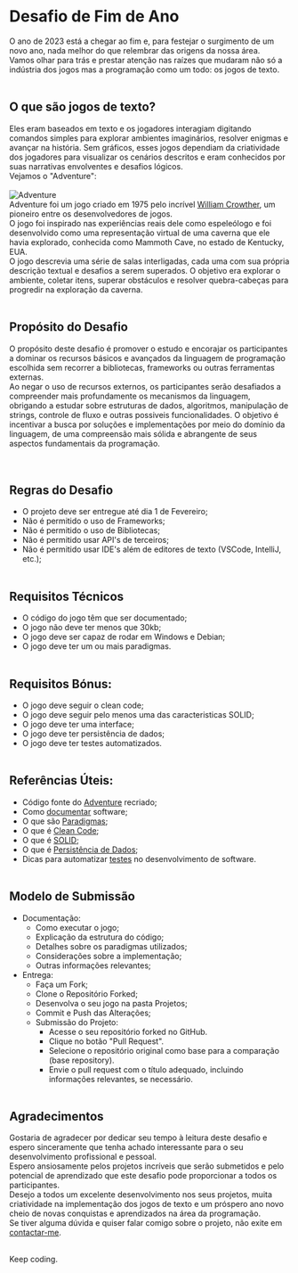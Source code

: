 # Desafio de Fim de Ano
O ano de 2023 está a chegar ao fim e, para festejar o surgimento de um novo ano, nada melhor do que relembrar das origens da nossa área. <br>
Vamos olhar para trás e prestar atenção nas raízes que mudaram não só a indústria dos jogos mas a programação como um todo: os jogos de texto. 
<br><br>


## O que são jogos de texto?
Eles eram baseados em texto e os jogadores interagiam digitando comandos simples para explorar ambientes imaginários, resolver enigmas e avançar na história. Sem gráficos, esses jogos dependiam da criatividade dos jogadores para visualizar os cenários descritos e eram conhecidos por suas narrativas envolventes e desafios lógicos. <br>
Vejamos o "Adventure": <br><br>
![Adventure](https://github.com/Ismael-Moreira-Kt/Desafio-Fim.de.Ano/assets/154206380/378f6926-430b-4be9-81f7-e2b6289bc063) <br>
Adventure foi um jogo criado em 1975 pelo incrível <a target="_blank" href="https://en.wikipedia.org/wiki/William_Crowther_%28programmer%29">William Crowther</a>, um pioneiro entre os desenvolvedores de jogos. <br>
O jogo foi inspirado nas experiências reais dele como espeleólogo e foi desenvolvido como uma representação virtual de uma caverna que ele havia explorado, conhecida como Mammoth Cave, no estado de Kentucky, EUA. <br>
O jogo descrevia uma série de salas interligadas, cada uma com sua própria descrição textual e desafios a serem superados. O objetivo era explorar o ambiente, coletar itens, superar obstáculos e resolver quebra-cabeças para progredir na exploração da caverna.
<br><br>


## Propósito do Desafio
O propósito deste desafio é promover o estudo e encorajar os participantes a dominar os recursos básicos e avançados da linguagem de programação escolhida sem recorrer a bibliotecas, frameworks ou outras ferramentas externas. <br>
Ao negar o uso de recursos externos, os participantes serão desafiados a compreender mais profundamente os mecanismos da linguagem, obrigando a estudar sobre estruturas de dados, algoritmos, manipulação de strings, controle de fluxo e outras possiveis funcionalidades. O objetivo é incentivar a busca por soluções e implementações por meio do domínio da linguagem, de uma compreensão mais sólida e abrangente de seus aspectos fundamentais da programação. <br>
<br><br>


## Regras do Desafio
- O projeto deve ser entregue até dia 1 de Fevereiro;
- Não é permitido o uso de Frameworks;
- Não é permitido o uso de Bibliotecas;
- Não é permitido usar API's de terceiros;
- Não é permitido usar IDE's além de editores de texto (VSCode, IntelliJ, etc.);
<br><br>


## Requisitos Técnicos
- O código do jogo têm que ser documentado;
- O jogo não deve ter menos que 30kb;
- O jogo deve ser capaz de rodar em Windows e Debian;
- O jogo deve ter um ou mais paradigmas.
<br><br>


## Requisitos Bónus:
- O jogo deve seguir o clean code;
- O jogo deve seguir pelo menos uma das caracteristicas SOLID;
- O jogo deve ter uma interface;
- O jogo deve ter persistência de dados;
- O jogo deve ter testes automatizados.
<br><br>


## Referências Úteis:
- Código fonte do <a target="_blank" href="https://github.com/wh0am1-dev/adventure/tree/master/src">Adventure</a> recriado;
- Como <a target="_blank" href="https://www.supero.com.br/blog/como-documentar-softwares/">documentar</a> software;
- O que são <a target="_blank" href="https://guia.dev/pt/pillars/languages-and-tools/programming-paradigms.html">Paradigmas</a>;
- O que é <a target="_blank" href="https://www.hostgator.com.br/blog/clean-code-o-que-e/">Clean Code</a>;
- O que é <a target="_blank" href="https://medium.com/desenvolvendo-com-paixao/o-que-%C3%A9-solid-o-guia-completo-para-voc%C3%AA-entender-os-5-princ%C3%ADpios-da-poo-2b937b3fc530">SOLID</a>;
- O que é <a target="_blank" href="https://blog.cronapp.io/persistencia-de-dados/">Persistência de Dados</a>;
- Dicas para automatizar <a target="_blank" href="https://www.vsoft.com.br/post/automacao-desenvolvimento-software">testes</a> no desenvolvimento de software.
<br><br>


## Modelo de Submissão
- Documentação:
    - Como executar o jogo; 
    - Explicação da estrutura do código;
    - Detalhes sobre os paradigmas utilizados;
    - Considerações sobre a implementação;
    - Outras informações relevantes;
- Entrega:
    - Faça um Fork;
    - Clone o Repositório Forked;
    - Desenvolva o seu jogo na pasta Projetos;
    - Commit e Push das Alterações;
    - Submissão do Projeto:
        - Acesse o seu repositório forked no GitHub.
        - Clique no botão "Pull Request".
        - Selecione o repositório original como base para a comparação (base repository).
        - Envie o pull request com o título adequado, incluindo informações relevantes, se necessário.
<br><br>


## Agradecimentos
Gostaria de agradecer por dedicar seu tempo à leitura deste desafio e espero sinceramente que tenha achado interessante para o seu desenvolvimento profissional e pessoal. <br>
Espero ansiosamente pelos projetos incríveis que serão submetidos e pelo potencial de aprendizado que este desafio pode proporcionar a todos os participantes. <br>
Desejo a todos um excelente desenvolvimento nos seus projetos, muita criatividade na implementação dos jogos de texto e um próspero ano novo cheio de novas conquistas e aprendizados na área da programação. <br>
Se tiver alguma dúvida e quiser falar comigo sobre o projeto, não exite em <a target="_blank" href="https://www.instagram.com/ismael_moreira_003/">contactar-me</a>.
<br><br>


Keep coding.
